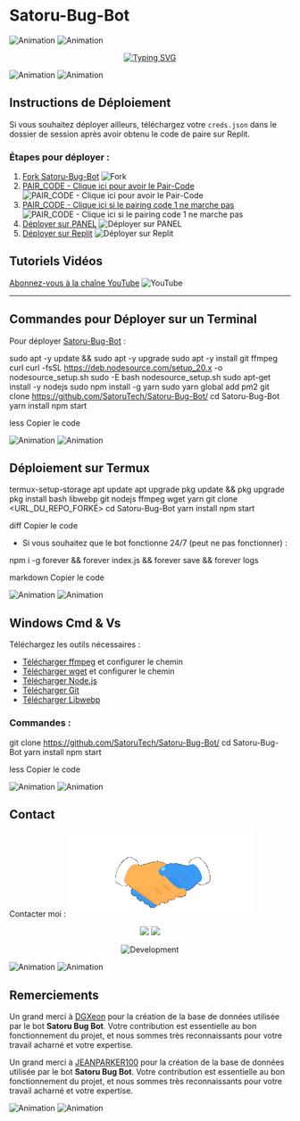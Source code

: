 # Satoru-Bug-Bot

![Animation](https://i.imgur.com/LyHic3i.gif)
![Animation](https://i.imgur.com/LyHic3i.gif)

<p align="center">

<p align="center">
  <a href="https://git.io/typing-svg"><img src="https://readme-typing-svg.demolab.com?font=EB+Garamond&weight=800&size=28&duration=4000&pause=1000&random=false&width=435&lines=+Satoru-Bug-Bot;WHATSAPP+CRASH+x+BUG+BOT;DEVELOPPER+PAR+SatoruTech" alt="Typing SVG" /></a>
</p>

![Animation](https://i.imgur.com/LyHic3i.gif)
![Animation](https://i.imgur.com/LyHic3i.gif)

## Instructions de Déploiement

Si vous souhaitez déployer ailleurs, téléchargez votre `creds.json` dans le dossier de session après avoir obtenu le code de paire sur Replit.

### Étapes pour déployer :

1. [Fork Satoru-Bug-Bot](https://github.com/SatoruTech/Satoru-Bug-Bot/fork) ![Fork](https://img.shields.io/badge/Fork%20Satoru-Bug-Bot-black?style=for-the-badge&logo=stackshare)
2. [PAIR_CODE - Clique ici pour avoir le Pair-Code](https://replit.com/@SatoruTech/SatoruTech-Pair-Code?v=1) ![PAIR_CODE - Clique ici pour avoir le Pair-Code](https://img.shields.io/badge/PAIR_CODE-green)
3. [PAIR_CODE - Clique ici si le pairing code 1 ne marche pas](https://replit.com/@SatoruTech/SatoruTech-Pair-Code?v=1) ![PAIR_CODE - Clique ici si le pairing code 1 ne marche pas](https://img.shields.io/badge/PAIR_CODE-orange)
4. [Déployer sur PANEL](https://solarhosting.cc/) ![Déployer sur PANEL](https://img.shields.io/badge/-DEPLOYER%20SUR%20PANEL-pink?style=for-the-badge&logo=Cloudflare&logoColor=white)
5. [Déployer sur Replit](https://replit.com/@SatoruTech/Satoru-Bug-Bot) ![Déployer sur Replit](https://img.shields.io/badge/-DEPLOYER%20SUR%20REPLIT-orange?style=for-the-badge&logo=replit&logoColor=white)

## Tutoriels Vidéos

[Abonnez-vous à la chaîne YouTube](https://www.youtube.com/@SatoruTech) ![YouTube](https://img.shields.io/badge/Subscribe-ff0000?style=for-the-badge&logo=youtube&logoColor=ff000000&link=https://www.youtube.com/@SatoruTech)

---

## Commandes pour Déployer sur un Terminal

Pour déployer [Satoru-Bug-Bot](https://github.com/SatoruTech/Satoru-Bug-Bot/) :

sudo apt -y update && sudo apt -y upgrade sudo apt -y install git ffmpeg curl curl -fsSL https://deb.nodesource.com/setup_20.x -o nodesource_setup.sh sudo -E bash nodesource_setup.sh sudo apt-get install -y nodejs sudo npm install -g yarn sudo yarn global add pm2 git clone https://github.com/SatoruTech/Satoru-Bug-Bot/ cd Satoru-Bug-Bot yarn install npm start

less
Copier le code

![Animation](https://i.imgur.com/LyHic3i.gif)
![Animation](https://i.imgur.com/LyHic3i.gif)

## Déploiement sur Termux

termux-setup-storage apt update apt upgrade pkg update && pkg upgrade pkg install bash libwebp git nodejs ffmpeg wget yarn git clone <URL_DU_REPO_FORKÉ> cd Satoru-Bug-Bot yarn install npm start

diff
Copier le code

- Si vous souhaitez que le bot fonctionne 24/7 (peut ne pas fonctionner) :

npm i -g forever && forever index.js && forever save && forever logs

markdown
Copier le code

![Animation](https://i.imgur.com/LyHic3i.gif)
![Animation](https://i.imgur.com/LyHic3i.gif)

## Windows Cmd & Vs

Téléchargez les outils nécessaires :

- [Télécharger ffmpeg](https://ffmpeg.org/download.html#build-windows) et configurer le chemin
- [Télécharger wget](https://eternallybored.org/misc/wget/releases/) et configurer le chemin
- [Télécharger Node.js](https://nodejs.org/en/download/)
- [Télécharger Git](https://git-scm.com/downloads)
- [Télécharger Libwebp](https://developers.google.com/speed/webp/download)

### Commandes :

git clone https://github.com/SatoruTech/Satoru-Bug-Bot/ cd Satoru-Bug-Bot yarn install npm start

less
Copier le code

![Animation](https://i.imgur.com/LyHic3i.gif)
![Animation](https://i.imgur.com/LyHic3i.gif)

## Contact

Contacter moi : ![Handshake](https://github.com/0xAbdulKhalid/0xAbdulKhalid/raw/main/assets/mdImages/handshake.gif)

<p align="center">
<a href="https://whatsapp.com/channel/0029Vanj84h6rsQmGlOrMz1X"><img src="https://img.shields.io/badge/Join%20Official%20Channel-25D366?style=for-the-badge&logo=whatsapp&logoColor=white" /></a>
<a href="https://www.youtube.com/@SatoruTech"><img src="https://img.shields.io/badge/Subscribe-ff0000?style=for-the-badge&logo=youtube&logoColor=ff000000&link=https://www.youtube.com/@SatoruTech" /></a>
</p>

<p align="center">
<img alt="Development" width="250" src="https://media2.giphy.com/media/W9tBvzTXkQopi/giphy.gif?cid=6c09b952xu6syi1fyqfyc04wcfk0qvqe8fd7sop136zxfjyn&ep=v1_internal_gif_by_id&rid=giphy.gif&ct=g" />
</p>

![Animation](https://i.imgur.com/LyHic3i.gif)
![Animation](https://i.imgur.com/LyHic3i.gif)

## Remerciements

Un grand merci à [DGXeon](https://github.com/DGXeon) pour la création de la base de données utilisée par le bot **Satoru Bug Bot**. Votre contribution est essentielle au bon fonctionnement du projet, et nous sommes très reconnaissants pour votre travail acharné et votre expertise.

Un grand merci à [JEANPARKER100](https://github.com/JEANPARKER100/PARKY-BUG-BOT) pour la création de la base de données utilisée par le bot **Satoru Bug Bot**. Votre contribution est essentielle au bon fonctionnement du projet, et nous sommes très reconnaissants pour votre travail acharné et votre expertise.

![Animation](https://i.imgur.com/LyHic3i.gif)
![Animation](https://i.imgur.com/LyHic3i.gif)
